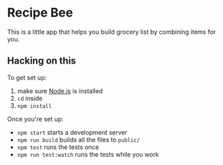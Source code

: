 Recipe Bee
==========

This is a little app that helps you build grocery list by combining items for you.

Hacking on this
---------------

To get set up:

1. make sure [Node.js](https://nodejs.org/) is installed
2. `cd` inside
3. `npm install`

Once you're set up:

* `npm start` starts a development server
* `npm run build` builds all the files to `public/`
* `npm test` runs the tests once
* `npm run test:watch` runs the tests while you work
